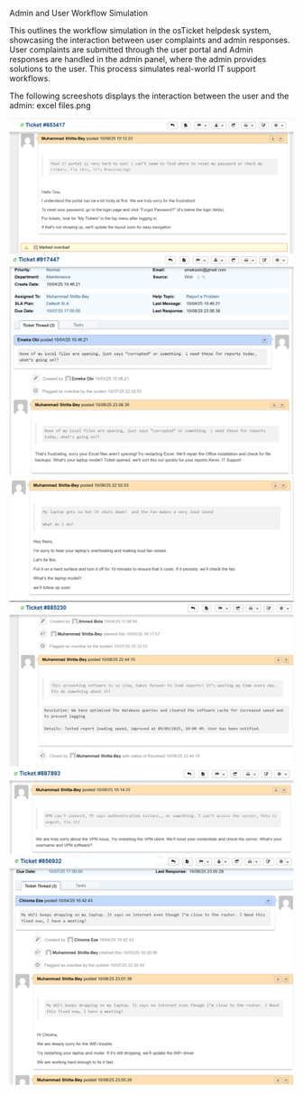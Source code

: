 Admin and User Workflow Simulation

This outlines the workflow simulation in the osTicket helpdesk system, showcasing the interaction between user complaints and admin responses. User complaints are submitted through the user portal and Admin responses are handled in the admin panel, where the admin provides solutions to the user. This process simulates real-world IT support workflows.

The following screeshots displays the interaction between the user and the admin:
excel files.png

![alt text](../Images/confusing-portal.png)
![alt text](../Images/excel%20files.png)
![alt text](../Images/overheating-laptop.png)
![alt text](../Images/response-to-slow-software.png)
![alt text](../Images/vpn-issue.png)
![alt text](../Images/wi-fi-resolution.png)
